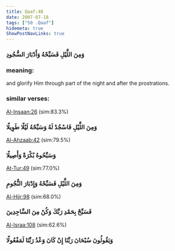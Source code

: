 ```yaml
---
title: Qaaf:40
date: 2007-07-18
tags: ["50 .Qaaf"]
hidemeta: true 
ShowPostNavLinks: true 
---
```

### وَمِنَ اللَّيْلِ فَسَبِّحْهُ وَأَدْبَارَ السُّجُودِ
### meaning: 
and glorify Him through part of the night and after the prostrations.
### similar verses: 

[Al-Insaan:26](/76/26) (sim:83.3%)

### وَمِنَ اللَّيْلِ فَاسْجُدْ لَهُ وَسَبِّحْهُ لَيْلًا طَوِيلًا

[Al-Ahzaab:42](/33/42) (sim:79.5%)

### وَسَبِّحُوهُ بُكْرَةً وَأَصِيلًا

[At-Tur:49](/52/49) (sim:77.0%)

### وَمِنَ اللَّيْلِ فَسَبِّحْهُ وَإِدْبَارَ النُّجُومِ

[Al-Hijr:98](/15/98) (sim:68.0%)

### فَسَبِّحْ بِحَمْدِ رَبِّكَ وَكُنْ مِنَ السَّاجِدِينَ

[Al-Israa:108](/17/108) (sim:62.6%)

### وَيَقُولُونَ سُبْحَانَ رَبِّنَا إِنْ كَانَ وَعْدُ رَبِّنَا لَمَفْعُولًا
